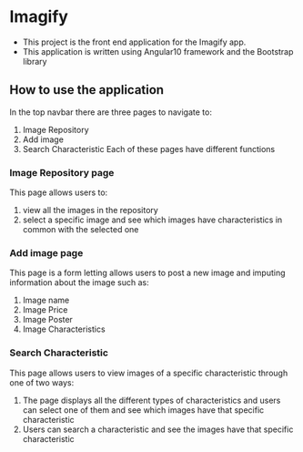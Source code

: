 # Imagify
- This project is the front end application for the Imagify app.
- This application is written using Angular10 framework and the Bootstrap library

## How to use the application
In the top navbar there are three pages to navigate to:
1. Image Repository
2. Add image
3. Search Characteristic
Each of these pages have different functions

### Image Repository page
This page allows users to:
1.  view all the images in the repository
2.  select a specific image and see which images have characteristics in common with the selected one

### Add image page
This page is a form letting allows users to post a new image and imputing information about the image such as:
1. Image name
2. Image Price
3. Image Poster
4. Image Characteristics

### Search Characteristic
This page allows users to view images of a specific characteristic through one of two ways:
1.	The page displays all the different types of characteristics and users can select one of them and see which images have that specific characteristic
2.	Users can search a characteristic and see the images have that specific characteristic
